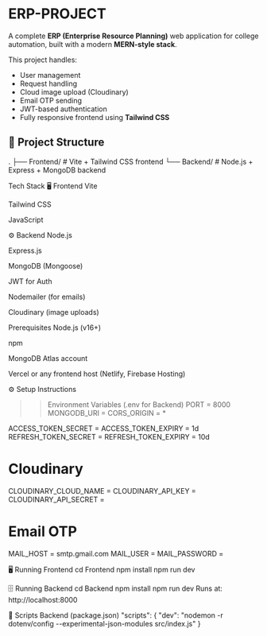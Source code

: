 # ERP-PROJECT
A complete **ERP (Enterprise Resource Planning)** web application for college automation, built with a modern **MERN-style stack**.

This project handles:
-  User management
-  Request handling
-  Cloud image upload (Cloudinary)
-  Email OTP sending
-  JWT-based authentication
-  Fully responsive frontend using **Tailwind CSS**

## 📁 Project Structure
.
├── Frontend/       # Vite + Tailwind CSS frontend
└── Backend/        # Node.js + Express + MongoDB backend

Tech Stack
🖥 Frontend
Vite

Tailwind CSS

JavaScript

⚙️ Backend
Node.js

Express.js

MongoDB (Mongoose)

JWT for Auth

Nodemailer (for emails)

Cloudinary (image uploads)

Prerequisites
Node.js (v16+)

npm

MongoDB Atlas account

Vercel or any frontend host (Netlify, Firebase Hosting)

⚙️ Setup Instructions
>> Environment Variables (.env for Backend)
PORT = 8000
MONGODB_URI = <your-mongodb-uri>
CORS_ORIGIN = *

ACCESS_TOKEN_SECRET = <your-secret>
ACCESS_TOKEN_EXPIRY = 1d
REFRESH_TOKEN_SECRET = <your-secret>
REFRESH_TOKEN_EXPIRY = 10d

# Cloudinary
CLOUDINARY_CLOUD_NAME = <your-cloud-name>
CLOUDINARY_API_KEY = <your-api-key>
CLOUDINARY_API_SECRET = <your-api-secret>

# Email OTP
MAIL_HOST = smtp.gmail.com
MAIL_USER = <your-email>
MAIL_PASSWORD = <your-app-password>

🖥 Running Frontend
cd Frontend
npm install
npm run dev

🗄 Running Backend
cd Backend
npm install
npm run dev
Runs at: http://localhost:8000

📜 Scripts
Backend (package.json)
"scripts": {
  "dev": "nodemon -r dotenv/config --experimental-json-modules src/index.js"
}


